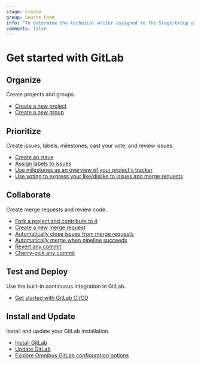 ```yaml
---
stage: Create
group: Source Code
info: "To determine the technical writer assigned to the Stage/Group associated with this page, see https://about.gitlab.com/handbook/engineering/ux/technical-writing/#designated-technical-writers"
comments: false
---
```


# Get started with GitLab

## Organize

Create projects and groups.

- [Create a new project](../gitlab-basics/create-project.md)
- [Create a new group](../user/group/index.md#create-a-new-group)

## Prioritize

Create issues, labels, milestones, cast your vote, and review issues.

- [Create an issue](../user/project/issues/managing_issues.md#create-a-new-issue)
- [Assign labels to issues](../user/project/labels.md)
- [Use milestones as an overview of your project's tracker](../user/project/milestones/index.md)
- [Use voting to express your like/dislike to issues and merge requests](../user/award_emojis.md)

## Collaborate

Create merge requests and review code.

- [Fork a project and contribute to it](../user/project/repository/forking_workflow.md)
- [Create a new merge request](../gitlab-basics/add-merge-request.md)
- [Automatically close issues from merge requests](../user/project/issues/managing_issues.md#closing-issues-automatically)
- [Automatically merge when pipeline succeeds](../user/project/merge_requests/merge_when_pipeline_succeeds.md)
- [Revert any commit](../user/project/merge_requests/revert_changes.md)
- [Cherry-pick any commit](../user/project/merge_requests/cherry_pick_changes.md)

## Test and Deploy

Use the built-in continuous integration in GitLab.

- [Get started with GitLab CI/CD](../ci/quick_start/README.md)

## Install and Update

Install and update your GitLab installation.

- [Install GitLab](https://about.gitlab.com/install/)
- [Update GitLab](https://about.gitlab.com/update/)
- [Explore Omnibus GitLab configuration options](https://docs.gitlab.com/omnibus/settings/configuration.html)
